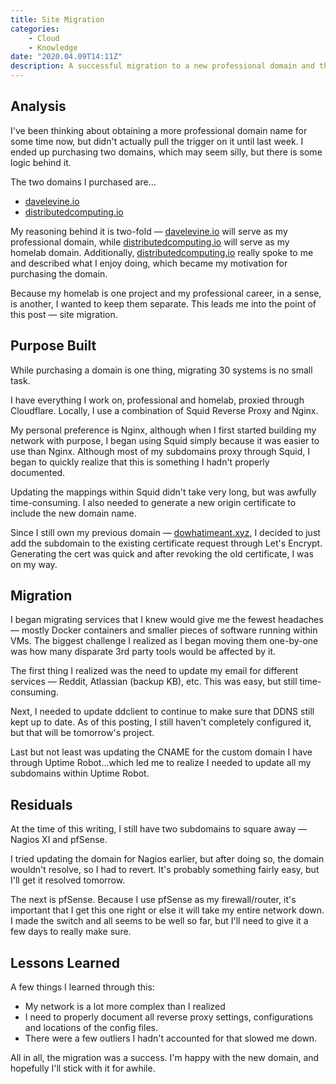 ```yaml
---
title: Site Migration
categories:
    - Cloud
    - Knowledge
date: "2020.04.09T14:11Z"
description: A successful migration to a new professional domain and the lessons learned along the way.
---
```


## Analysis

I've been thinking about obtaining a more professional domain name for some time now, but didn't actually pull the trigger on it until last week. I ended up purchasing two domains, which may seem silly, but there is some logic behind it.

The two domains I purchased are...

* [davelevine.io](https://www.davelevine.io)
* [distributedcomputing.io](https://distributedcomputing.io)

My reasoning behind it is two-fold — [davelevine.io](https://www.davelevine.io) will serve as my professional domain, while [distributedcomputing.io](https://distributedcomputing.io) will serve as my homelab domain. Additionally, [distributedcomputing.io](https://distributedcomputing.io) really spoke to me and described what I enjoy doing, which became my motivation for purchasing the domain.

Because my homelab is one project and my professional career, in a sense, is another, I wanted to keep them separate. This leads me into the point of this post — site migration.

## Purpose Built

While purchasing a domain is one thing, migrating 30 systems is no small task.

I have everything I work on, professional and homelab, proxied through Cloudflare. Locally, I use a combination of Squid Reverse Proxy and Nginx.

My personal preference is Nginx, although when I first started building my network with purpose, I began using Squid simply because it was easier to use than Nginx. Although most of my subdomains proxy through Squid, I began to quickly realize that this is something I hadn't properly documented.

Updating the mappings within Squid didn't take very long, but was awfully time-consuming. I also needed to generate a new origin certificate to include the new domain name.

Since I still own my previous domain — [dowhatimeant.xyz](https://dowhatimeant.xyz), I decided to just add the subdomain to the existing certificate request through Let's Encrypt. Generating the cert was quick and after revoking the old certificate, I was on my way.

## Migration

I began migrating services that I knew would give me the fewest headaches — mostly Docker containers and smaller pieces of software running within VMs. The biggest challenge I realized as I began moving them one-by-one was how many disparate 3rd party tools would be affected by it.

The first thing I realized was the need to update my email for different services — Reddit, Atlassian (backup KB), etc. This was easy, but still time-consuming.

Next, I needed to update ddclient to continue to make sure that DDNS still kept up to date. As of this posting, I still haven't completely configured it, but that will be tomorrow's project.

Last but not least was updating the CNAME for the custom domain I have through Uptime Robot...which led me to realize I needed to update all my subdomains within Uptime Robot.

## Residuals

At the time of this writing, I still have two subdomains to square away — Nagios XI and pfSense.

I tried updating the domain for Nagios earlier, but after doing so, the domain wouldn't resolve, so I had to revert. It's probably something fairly easy, but I'll get it resolved tomorrow.

The next is pfSense. Because I use pfSense as my firewall/router, it's important that I get this one right or else it will take my entire network down. I made the switch and all seems to be well so far, but I'll need to give it a few days to really make sure.

## Lessons Learned

A few things I learned through this:

* My network is a lot more complex than I realized
* I need to properly document all reverse proxy settings, configurations and locations of the config files.
* There were a few outliers I hadn't accounted for that slowed me down.

All in all, the migration was a success. I'm happy with the new domain, and hopefully I'll stick with it for awhile.
